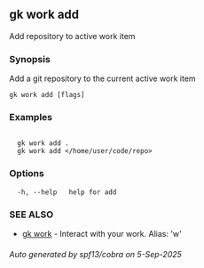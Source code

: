 ## gk work add

Add repository to active work item

### Synopsis

Add a git repository to the current active work item

```
gk work add [flags]
```

### Examples

```

  gk work add .
  gk work add </home/user/code/repo>

```

### Options

```
  -h, --help   help for add
```

### SEE ALSO

* [gk work](gk_work.md)	 - Interact with your work. Alias: 'w'

###### Auto generated by spf13/cobra on 5-Sep-2025
